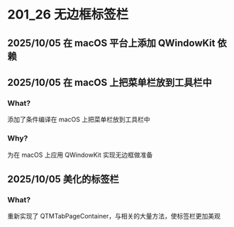 # 201_26 无边框标签栏
## 2025/10/05 在 macOS 平台上添加 QWindowKit 依赖
## 2025/10/05 在 macOS 上把菜单栏放到工具栏中
### What?
添加了条件编译在 macOS 上把菜单栏放到工具栏中

### Why?
为在 macOS 上应用 QWindowKit 实现无边框做准备

## 2025/10/05 美化的标签栏
### What?
重新实现了 QTMTabPageContainer，与相关的大量方法，使标签栏更加美观

